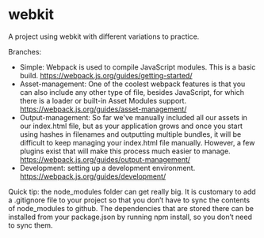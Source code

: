 # webkit
A project using webkit with different variations to practice.


Branches:
 - Simple: Webpack is used to compile JavaScript modules. This is a basic build. https://webpack.js.org/guides/getting-started/
 - Asset-management: One of the coolest webpack features is that you can also include any other type of file, besides JavaScript, for which there is a loader or built-in Asset Modules support. https://webpack.js.org/guides/asset-management/
 - Output-management: So far we've manually included all our assets in our index.html file, but as your application grows and once you start using hashes in filenames and outputting multiple bundles, it will be difficult to keep managing your index.html file manually. However, a few plugins exist that will make this process much easier to manage. https://webpack.js.org/guides/output-management/
 - Development: setting up a development environment. https://webpack.js.org/guides/development/
 

Quick tip: the node_modules folder can get really big. It is customary to add a .gitignore file to your project so that you don’t have to sync the contents of node_modules to github. The dependencies that are stored there can be installed from your package.json by running npm install, so you don’t need to sync them.
